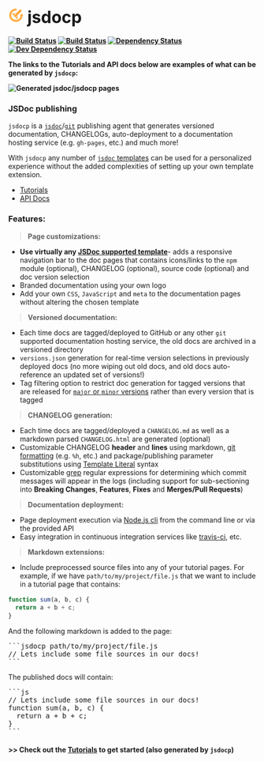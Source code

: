 <b class="jsdocp-remove-me">
  
# ![](https://raw.githubusercontent.com/ugate/jsdocp/master/jsdocp/static/favicon-32x32.png) <span style="font-size:larger;">jsdocp</span>

[![Build Status](https://badgen.net/npm/v/jsdocp?color=orange&icon=npm)](https://www.npmjs.com/package/jsdocp)
[![Build Status](https://badgen.net/travis/ugate/jsdocp?icon=travis)](https://travis-ci.com/ugate/jsdocp)
[![Dependency Status](https://badgen.net/david/dep/ugate/jsdocp)](https://david-dm.org/ugate/jsdocp)
[![Dev Dependency Status](https://badgen.net/david/dev/ugate/jsdocp)](https://david-dm.org/ugate/jsdocp?type=dev)

The links to the Tutorials and API docs below are examples of what can be generated by `jsdocp`:

![Generated jsdoc/jsdocp pages](https://ugate.github.io/jsdocp/screenshot.png?raw=true "Example: generated jsdoc/jsdocp pages using minami theme")

</b>

### JSDoc publishing
`jsdocp` is a [`jsdoc`](http://usejsdoc.org/)/[`git`](https://git-scm.com/) publishing agent that generates versioned documentation, CHANGELOGs, auto-deployment to a documentation hosting service (e.g. `gh-pages`, etc.) and much more!

With `jsdocp` any number of [`jsdoc` templates](https://github.com/jsdoc3/jsdoc#templates) can be used for a personalized experience without the added complexities of setting up your own template extension.

* [Tutorials](https://ugate.github.io/jsdocp/tutorial-1-start.html)
* [API Docs](https://ugate.github.io/jsdocp/global.html)

### Features:

> __Page customizations:__
&nbsp;

- __Use virtually any [JSDoc supported template](https://github.com/jsdoc3/jsdoc#templates)__- adds a responsive navigation bar to the doc pages that contains icons/links to the `npm` module (optional), CHANGELOG (optional), source code (optional) and doc version selection
- Branded documentation using your own logo
- Add your own `CSS`, `JavaScript` and `meta` to the documentation pages without altering the chosen template

> __Versioned documentation:__
&nbsp;

- Each time docs are tagged/deployed to GitHub or any other `git` supported documentation hosting service, the old docs are archived in a versioned directory
- `versions.json` generation for real-time version selections in previously deployed docs (no more wiping out old docs, and old docs auto-reference an updated set of versions!)
- Tag filtering option to restrict doc generation for tagged versions that are released for [`major` or `minor` versions](https://semver.org) rather than every version that is tagged

> __CHANGELOG generation:__
&nbsp;

- Each time docs are tagged/deployed a `CHANGELOG.md` as well as a markdown parsed `CHANGELOG.html` are generated (optional)
- Customizable CHANGELOG __header__ and __lines__ using markdown, [git formatting](https://git-scm.com/docs/pretty-formats) (e.g. `%h`, etc.) and package/publishing parameter substitutions using [Template Literal](https://developer.mozilla.org/en-US/docs/Web/JavaScript/Reference/Template_literals) syntax
- Customizable [grep](https://git-scm.com/docs/git-log#git-log---grepltpatterngt) regular expressions for determining which commit messages will appear in the logs (including support for sub-sectioning into __Breaking Changes__, __Features__, __Fixes__ and __Merges/Pull Requests__)

> __Documentation deployment:__
&nbsp;

- Page deployment execution via [Node.js cli](https://nodejs.org/api/cli.html) from the command line or via the provided API
- Easy integration in continuous integration services like [travis-ci](https://travis-ci.com/), etc.

> __Markdown extensions:__
&nbsp;

- Include preprocessed source files into any of your tutorial pages. For example, if we have `path/to/my/project/file.js` that we want to include in a tutorial page that contains:
```js
function sum(a, b, c) {
  return a + b + c;
}
```
And the following markdown is added to the page:
<pre>
```jsdocp path/to/my/project/file.js
// Lets include some file sources in our docs!
```
</pre>
The published docs will contain:
<pre>
```js
// Lets include some file sources in our docs!
function sum(a, b, c) {
  return a + b + c;
}
```
</pre>

#### >> Check out the [Tutorials](https://ugate.github.io/jsdocp/tutorial-1-start.html) to get started (also generated by `jsdocp`)

